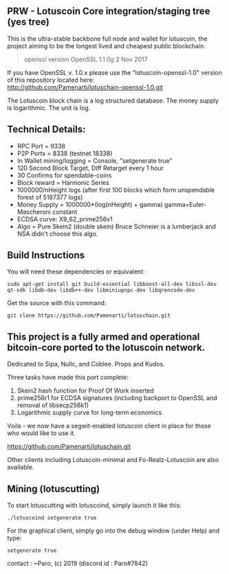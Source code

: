 ## PRW -  Lotuscoin Core integration/staging tree (yes tree)

This is the ultra-stable backbone full node and wallet for lotuscoin,
the project aiming to be the longest lived and cheapest public blockchain.  

> openssl version
OpenSSL 1.1.0g  2 Nov 2017

If you have OpenSSL v. 1.0.x please use the "lotuscoin-openssl-1.0" version of this repository located here:  
http://github.com/Pamenarti/lotuschain-openssl-1.0.git

The Lotuscoin block chain is a log structured database.
The money supply is logarithmic.
The unit is log.

## Technical Details:
- RPC Port = 9338
- P2P Ports = 8338 (testnet 18338)
- In Wallet mining/logging = Console, "setgenerate true"
- 120 Second Block Target, Diff Retarget every 1 hour
- 30 Confirms for spendable-coins
- Block reward = Harmonic Series
- 1000000/nHeight logs  (after first 100 blocks which form unspendable forest of 5187377 logs) 
- Money Supply = 1000000*(log(nHeight) + gamma)     gamma=Euler-Mascheroni constant 
- ECDSA curve: X9_62_prime256v1 
- Algo = Pure Skein2 (double skein) Bruce Schneier is a lumberjack and NSA didn't choose this algo.

## Build Instructions

You will need these dependencies or equivalent:

```
sudo apt-get install git build-essential libboost-all-dev libssl-dev qt-sdk libdb-dev libdb++-dev libminiupnpc-dev libqrencode-dev 
```

Get the source with this command:
```
git clone https://github.com/Pamenarti/lotuschain.git
```

## This project is a fully armed and operational bitcoin-core ported to the lotuscoin network.  

Dedicated to Sipa, Nullc, and Coblee.  Props and Kudos.  

Three tasks have made this port complete:

1) Skein2 hash function for Proof Of Work inserted
2) prime256r1 for ECDSA signatures (including backport to OpenSSL and removal of libsecp256k1)
3) Logarithmic supply curve for long-term economics

Voila - we now have a segwit-enabled lotuscoin client in place for those who would like to use it.


https://github.com/Pamenarti/lotuschain.git

Other clients including Lotuscoin-minimal and Fo-Realz-Lotuscoin are also available.  

## Mining (lotuscutting)

To start lotuscutting with lotuscoind, simply launch it like this: 
```
./lotuscoind setgenerate true
```
For the graphical client, simply go into the debug window (under Help) and type:

```setgenerate true```

contact :
~Paro, (c) 2019 (discord id : Paro#7842)


